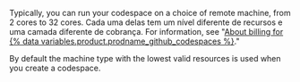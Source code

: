 Typically, you can run your codespace on a choice of remote machine, from 2 cores to 32 cores. Cada uma delas tem um nível diferente de recursos e uma camada diferente de cobrança. For information, see "[About billing for {% data variables.product.prodname_github_codespaces %}](/billing/managing-billing-for-github-codespaces/about-billing-for-github-codespaces)."

By default the machine type with the lowest valid resources is used when you create a codespace. 
